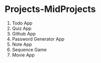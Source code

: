 # Projects-MidProjects

1. Todo App
2. Quiz App
3. Github App
4. Password Generator App
5. Note App
6. Sequence Game
7. Movie App